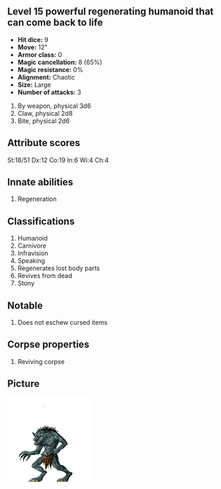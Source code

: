## Level 15 powerful regenerating humanoid that can come back to life
- **Hit dice:** 9
- **Move:** 12"
- **Armor class:** 0
- **Magic cancellation:** 8 (65%)
- **Magic resistance:** 0%
- **Alignment:** Chaotic
- **Size:** Large
- **Number of attacks:** 3
1. By weapon, physical 3d6
2. Claw, physical 2d8
3. Bite, physical 2d6
## Attribute scores
St:18/51 Dx:12 Co:19 In:6 Wi:4 Ch:4
## Innate abilities
1. Regeneration
## Classifications
1. Humanoid
2. Carnivore
3. Infravision
4. Speaking
5. Regenerates lost body parts
6. Revives from dead
7. Stony
## Notable
1. Does not eschew cursed items
## Corpse properties
1. Reviving corpse
## Picture
![Rock troll](https://github.com/hyvanmielenpelit/GnollHackTileSet/blob/main/Monsters/rock_troll/rock_troll.png)
